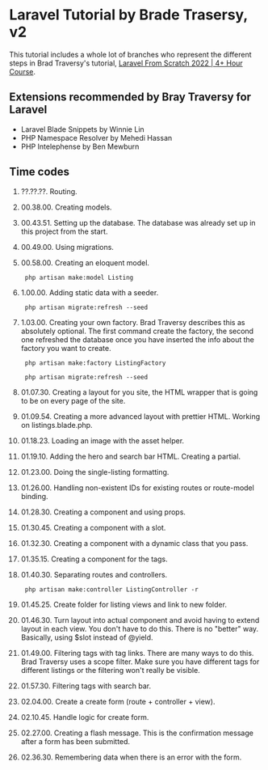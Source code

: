 # Laravel Tutorial by Brade Trasersy, v2

This tutorial includes a whole lot of branches who represent the different steps in Brad Traversy's tutorial, [Laravel From Scratch 2022 | 4+ Hour Course](https://www.youtube.com/watch?v=MYyJ4PuL4pY).

## Extensions recommended by Bray Traversy for Laravel

- Laravel Blade Snippets by Winnie Lin
- PHP Namespace Resolver by Mehedi Hassan
- PHP Intelephense by Ben Mewburn

## Time codes

1. ??.??.??. Routing.
1. 00.38.00. Creating models.
1. 00.43.51. Setting up the database. The database was already set up in this project from the start.
1. 00.49.00. Using migrations.
1. 00.58.00. Creating an eloquent model.

        php artisan make:model Listing

1. 1.00.00. Adding static data with a seeder.

        php artisan migrate:refresh --seed

1. 1.03.00. Creating your own factory. Brad Traversy describes this as absolutely optional. The first command create the factory, the second one refreshed the database once you have inserted the info about the factory you want to create.

        php artisan make:factory ListingFactory

        php artisan migrate:refresh --seed

1. 01.07.30. Creating a layout for you site, the HTML wrapper that is going to be on every page of the site.

1. 01.09.54. Creating a more advanced layout with prettier HTML. Working on listings.blade.php.

1. 01.18.23. Loading an image with the asset helper.

1. 01.19.10. Adding the hero and search bar HTML. Creating a partial.

1. 01.23.00. Doing the single-listing formatting.

1. 01.26.00. Handling non-existent IDs for existing routes or route-model binding.

1. 01.28.30. Creating a component and using props.

1. 01.30.45. Creating a component with a slot.

1. 01.32.30. Creating a component with a dynamic class that you pass.

1. 01.35.15. Creating a component for the tags.

1. 01.40.30. Separating routes and controllers.

        php artisan make:controller ListingController -r

1. 01.45.25. Create folder for listing views and link to new folder.
 
1. 01.46.30. Turn layout into actual component and avoid having to extend layout in each view. You don't have to do this. There is no "better" way. Basically, using $slot instead of @yield.

1. 01.49.00. Filtering tags with tag links. There are many ways to do this. Brad Traversy uses a scope filter. Make sure you have different tags for different listings or the filtering won't really be visible.

1. 01.57.30. Filtering tags with search bar.

1. 02.04.00. Create a create form (route + controller + view).

1. 02.10.45. Handle logic for create form.

1. 02.27.00. Creating a flash message. This is the confirmation message after a form has been submitted.

1. 02.36.30. Remembering data when there is an error with the form.